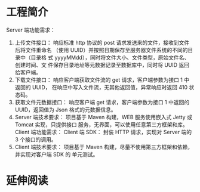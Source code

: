 # 工程简介
Server 端功能需求： 
1. 上传文件接口： 响应标准 http 协议的 post 请求发送来的文件，接收到文件后将文件重命名 （使用 UUID）并按照日期保存至服务器文件系统的不同的目录中（目录格 式 yyyyMMdd），同时将文件大小、文件类型，原始文件名、创建时间、文 件保存目录地址等元数据记录至数据库中，同时将 UUID 返回给客户端。 
2. 下载文件接口： 响应客户端获取文件流的 get 请求，客户端参数为接口 1 中返回的 UUID， 在响应中写入文件流，无其他返回值，异常响应时返回 410 状态码。 
3. 获取文件元数据接口： 响应客户端 get 请求，客户端参数为接口 1 中返回的 UUID，返回值为 Json 格式的元数据信息。 
4. Server 端技术要求： 项目基于 Maven 构建，WEB 服务使用嵌入式 Jetty 或 Tomcat 实现，只提供接口 服务，无界面，可以使用任意第三方框架和库。 Client 端功能需求： Client 端 SDK： 封装 HTTP 请求，实现对 Server 端的 3 个接口的调用。 
5. Client 端技术要求： 项目基于 Maven 构建，尽量不使用第三方框架和依赖，并实现对客户端 SDK 的 单元测试。


# 延伸阅读

